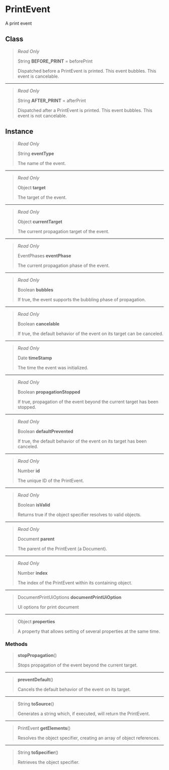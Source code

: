 # PrintEvent
A print event

## Class
> *Read Only* 
> 
> String **BEFORE_PRINT** = beforePrint
> 
> Dispatched before a PrintEvent is printed. This event bubbles. This event is cancelable.
*** 
> *Read Only* 
> 
> String **AFTER_PRINT** = afterPrint
> 
> Dispatched after a PrintEvent is printed. This event bubbles. This event is not cancelable.

## Instance
> *Read Only* 
> 
> String **eventType** 
>
> The name of the event.
*** 
> *Read Only* 
> 
> Object **target** 
>
> The target of the event.
*** 
> *Read Only* 
> 
> Object **currentTarget** 
>
> The current propagation target of the event.
*** 
> *Read Only* 
> 
> EventPhases **eventPhase** 
>
> The current propagation phase of the event.
*** 
> *Read Only* 
> 
> Boolean **bubbles** 
>
> If true, the event supports the bubbling phase of propagation.
*** 
> *Read Only* 
> 
> Boolean **cancelable** 
>
> If true, the default behavior of the event on its target can be canceled.
*** 
> *Read Only* 
> 
> Date **timeStamp** 
>
> The time the event was initialized.
*** 
> *Read Only* 
> 
> Boolean **propagationStopped** 
>
> If true, propagation of the event beyond the current target has been stopped.
*** 
> *Read Only* 
> 
> Boolean **defaultPrevented** 
>
> If true, the default behavior of the event on its target has been canceled.
*** 
> *Read Only* 
> 
> Number **id** 
>
> The unique ID of the PrintEvent.
*** 
> *Read Only* 
> 
> Boolean **isValid** 
>
> Returns true if the object specifier resolves to valid objects.
*** 
> *Read Only* 
> 
> Document **parent** 
>
> The parent of the PrintEvent (a Document).
*** 
> *Read Only* 
> 
> Number **index** 
>
> The index of the PrintEvent within its containing object.
*** 
> DocumentPrintUiOptions **documentPrintUiOption** 
>
> UI options for print document
*** 
> Object **properties** 
>
> A property that allows setting of several properties at the same time.

### Methods
> **stopPropagation**()
> 
> Stops propagation of the event beyond the current target.
*** 
> **preventDefault**()
> 
> Cancels the default behavior of the event on its target.
*** 
> String **toSource**()
> 
> Generates a string which, if executed, will return the PrintEvent.
*** 
> PrintEvent **getElements**()
> 
> Resolves the object specifier, creating an array of object references.
*** 
> String **toSpecifier**()
> 
> Retrieves the object specifier.

